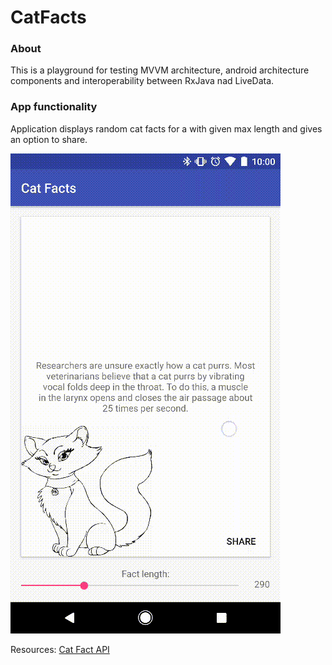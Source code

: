 # CatFacts

### About
This is a playground for testing MVVM architecture, android architecture components and interoperability between RxJava nad LiveData.

### App functionality
Application displays random cat facts for a with given max length and gives an option to share.

![demo](demo.gif)

Resources:
[Cat Fact API](https://catfact.ninja/#/Cat_Facts)
